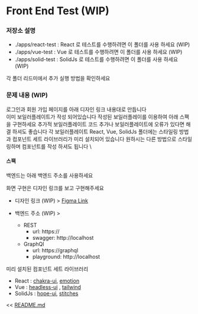 # Front End Test (WIP)

### 저장소 설명

- ./apps/react-test : React 로 테스트를 수행하려면 이 폴더를 사용 하세요 (WIP)
- ./apps/vue-test : Vue 로 테스트를 수행하려면 이 폴더를 사용 하세요 (WIP)
- ./apps/solid-test : SolidJs 로 테스트를 수행하려면 이 폴더를 사용 하세요 (WIP)

각 폴더 리드미에서 추가 실행 방법을 확인하세요

### 문제 내용 (WIP)

로그인과 회원 가입 페이지를 아래 디자인 링크 내용대로 만듭니다 \
이미 보일러플레이트가 작성 되어있습니다 작성된 보일러플레이를 이용하여 아래 스팩을 구현하세요 추가적 보일러플레이트 코드 추가나 보일러플레이트에 오류가 있다면 해결 하셔도 좋습니다
각 보일러플레이트 React, Vue, SolidJs 폴더에는 스타일링 방법과 컴포넌트 세트 라이브러리가 미리 설치되어 있습니다 원하시는 다른 방법으로 스타일링하며 컴포넌트를 작성 하셔도 됩니다 \

#### 스팩

백엔드는 아래 백엔드 주소를 사용하세요

화면 구현은 디자인 링크를 보고 구현해주세요 

- 디자인 링크 (WIP) > [Figma Link](https://www.figma.com/file/rRh6du4JPZclkiuBqLS6xX/Fornt-End-Test?node-id=0%3A1)

- 백엔드 주소 (WIP) >
    - REST
        - url: https://
        - swagger: http://localhost
    - GraphQl
        - url: https://graphql
        - playground: http://localhost

미리 설치된 컴포넌트 세트 라이브러리

- React : [chakra-ui](https://chakra-ui.com/), [emotion](https://emotion.sh/docs/introduction)
- Vue :  [headless-ui](https://headlessui.dev/) , [tailwind](https://tailwindcss.com/)
- SolidJs : [hope-ui](https://hope-ui.com/), [stitches](https://stitches.dev/)

<< [README.md](README.md)
